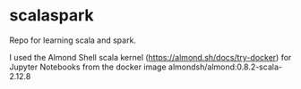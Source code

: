 # scalaspark
Repo for learning scala and spark.

I used the Almond Shell scala kernel (https://almond.sh/docs/try-docker) for Jupyter Notebooks from the docker image 
almondsh/almond:0.8.2-scala-2.12.8
